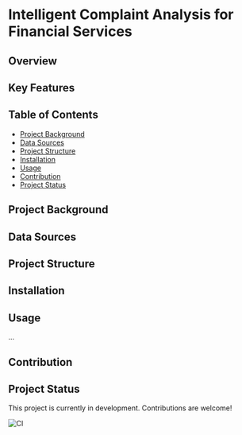 # Intelligent Complaint Analysis for Financial Services

## Overview


## Key Features

## Table of Contents
- [Project Background](#project-background)
- [Data Sources](#data-sources)
- [Project Structure](#project-structure)
- [Installation](#installation)
- [Usage](#usage)
- [Contribution](#contribution)
- [Project Status](#project-status)

## Project Background

## Data Sources

## Project Structure

## Installation

## Usage

...

## Contribution

## Project Status

This project is currently in development. Contributions are welcome!

![CI](https://github.com/nuhaminae/Intelligent-Complaint-Analysis-for-Financial-Services/actions/workflows/CI.yml/badge.svg)
